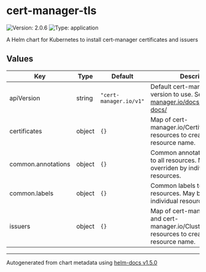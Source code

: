 # cert-manager-tls

![Version: 2.0.6](https://img.shields.io/badge/Version-2.0.6-informational?style=flat-square) ![Type: application](https://img.shields.io/badge/Type-application-informational?style=flat-square)

A Helm chart for Kubernetes to install cert-manager certificates and issuers

## Values

| Key | Type | Default | Description |
|-----|------|---------|-------------|
| apiVersion | string | `"cert-manager.io/v1"` | Default cert-manager api version to use. See https://cert-manager.io/docs/reference/api-docs/ |
| certificates | object | `{}` | Map of cert-manager.io/Certificate resources to create. Map key is resource name. |
| common.annotations | object | `{}` | Common annotations to apply to all resources. May be overriden by individual resources. |
| common.labels | object | `{}` | Common labels to apply to all resources. May be overriden by individual resources. |
| issuers | object | `{}` | Map of cert-manager.io/Issuer and cert-manager.io/ClusterIssuer resources to create. Map key is resource name. |

----------------------------------------------
Autogenerated from chart metadata using [helm-docs v1.5.0](https://github.com/norwoodj/helm-docs/releases/v1.5.0)
